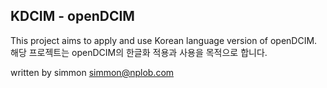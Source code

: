 KDCIM - openDCIM
-----------

This project aims to apply and use Korean language version of openDCIM.
해당 프로젝트는 openDCIM의 한글화 적용과 사용을 목적으로 합니다.

written by simmon
simmon@nplob.com
